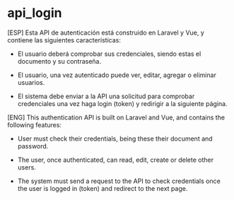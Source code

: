 # api_login

[ESP]
Esta API de autenticación está construido en Laravel y Vue, y contiene las siguientes características:

- El usuario deberá comprobar sus credenciales, siendo estas el documento y su contraseña.

- El usuario, una vez autenticado puede ver, editar, agregar o eliminar usuarios.

- El sistema debe enviar a la API una solicitud para comprobar credenciales una vez haga login (token) y redirigir a la siguiente página.

[ENG]
This authentication API is built on Laravel and Vue, and contains the following features:

- User must check their credentials, being these their document and password.

- The user, once authenticated, can read, edit, create or delete other users.

- The system must send a request to the API to check credentials once the user is logged in (token) and redirect to the next page.
